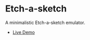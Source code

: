 # Etch-a-sketch

A minimalistic Etch-a-sketch emulator.
- [Live Demo](https://4brn.github.io/etch-a-sketch/)
